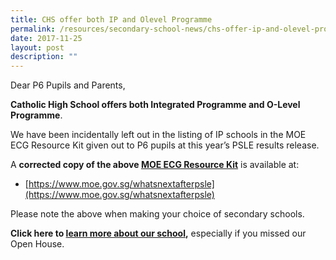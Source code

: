 ```yaml
---
title: CHS offer both IP and Olevel Programme
permalink: /resources/secondary-school-news/chs-offer-ip-and-olevel-programme/
date: 2017-11-25
layout: post
description: ""
---
```

Dear P6 Pupils and Parents,

**Catholic High School offers both Integrated Programme and O-Level Programme**.

We have been incidentally left out in the listing of IP schools in the MOE ECG Resource Kit given out to P6 pupils at this year’s PSLE results release.

A **corrected copy of the above [MOE ECG Resource Kit](https://www.moe.gov.sg/whatsnextafterpsle)** is available at:

*   [https://www.moe.gov.sg/whatsnextafterpsle](https://www.moe.gov.sg/whatsnextafterpsle)

Please note the above when making your choice of secondary schools.

**Click here to [learn more about our school](https://catholichigh.moe.edu.sg/2017/11/23/chs-info-quick-links/),** especially if you missed our Open House.
